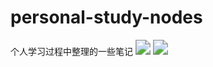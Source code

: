# personal-study-nodes
个人学习过程中整理的一些笔记
<img src="http://101.200.196.230:8080/pic/images/228.jpg" style="zoom: 150%;" />
<img src="https://salamanphoo.github.io/source/images/1.jpg" style="zoom: 150%;" />
